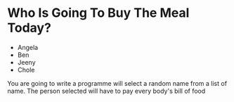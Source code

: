 # Who Is Going To Buy The Meal Today?
- Angela
- Ben
- Jeeny
- Chole

You are going to write a programme will select a random name from a list of name.
The person selected will have to pay every body's bill of food 
